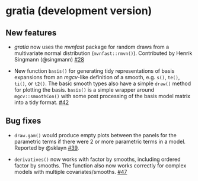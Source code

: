 # gratia (development version)

## New features

* *gratia* now uses the *mvnfast* package for random draws from a multivariate
    normal distribution (`mvnfast::rmvn()`). Contributed by Henrik Singmann
    (@singmann) [#28](https://github.com/gavinsimpson/gratia/issues/28)

* New function `basis()` for generating tidy representations of basis expansions
   from an *mgcv*-like definition of a smooth, e.g. `s()`, `te()`, `ti()`, or
   `t2()`. The basic smooth types also have a simple `draw()` method for plotting
   the basis. `basis()` is a simple wrapper around `mgcv::smoothCon()` with some
   post processing of the basis model matrix into a tidy format. [#42](https://github.com/gavinsimpson/gratia/issues/42)

## Bug fixes

* `draw.gam()` would produce empty plots between the panels for the parametric
    terms if there were 2 or more parametric terms in a model. Reported by
    @sklayn [#39](https://github.com/gavinsimpson/gratia/issues/39).

* `derivatives()` now works with factor by smooths, including ordered factor by
    smooths. The function also now works correctly for complex models with
    multiple covariates/smooths. [#47](https://github.com/gavinsimpson/gratia/issues/47)
